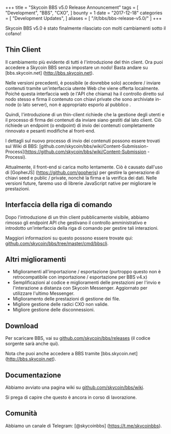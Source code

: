 +++
title = "Skycoin BBS v5.0 Release Announcement"
tags = [
    "Development",
    "BBS",
    "CXO",
]
bounty = 1
date = "2017-12-18"
categories = [
    "Development Updates",
]
aliases = [
	"/it/bbs/bbs-release-v5.0/"
]
+++

Skycoin BBS v5.0 è stato finalmente rilasciato con molti cambiamenti sotto il cofano!

## Thin Client

Il cambiamento più evidente di tutti è l'introduzione del thin client. Ora puoi accedere a Skycoin BBS senza impostare un nodo! Basta andare su [bbs.skycoin.net] (http://bbs.skycoin.net).

Nelle versioni precedenti, è possibile (e dovrebbe solo) accedere / inviare contenuti tramite un'interfaccia utente Web che viene offerta localmente. Poiché questa interfaccia web (e l'API che chiama) ha il controllo diretto sul nodo stesso e firma il contenuto con chiavi private che sono archiviate in-node (o lato server), non è appropriato esporlo al pubblico .

Quindi, l'introduzione di un thin-client richiede che la gestione degli utenti e il processo di firma dei contenuti da inviare siano gestiti dal lato client. Ciò richiede un endpoint (o endpoint) di invio dei contenuti completamente rinnovato e pesanti modifiche al front-end.

I dettagli sul nuovo processo di invio dei contenuti possono essere trovati sul Wiki di BBS: [github.com/skycoin/bbs/wiki/Content-Submission-Process](https://github.com/skycoin/bbs/wiki/Content-Submission -Processi).

Attualmente, il front-end si carica molto lentamente. Ciò è causato dall'uso di [GopherJS] (https://github.com/gopherjs) per gestire la generazione di chiavi seed e public / private, nonché la firma e la verifica dei dati. Nelle versioni future, faremo uso di librerie JavaScript native per migliorare le prestazioni.

## Interfaccia della riga di comando

Dopo l'introduzione di un thin client pubblicamente visibile, abbiamo rimosso gli endpoint API che gestivano il controllo amministrativo e introdotto un'interfaccia della riga di comando per gestire tali interazioni.

Maggiori informazioni su questo possono essere trovate qui: [github.com/skycoin/bbs/tree/master/cmd/bbscli](https://github.com/skycoin/bbs/tree/master/cmd/bbscli).

## Altri miglioramenti

* Miglioramenti all'importazione / esportazione (purtroppo questo non è retrocompatibile con importazione / esportazione per BBS v4.x)
* Semplificazioni al codice e miglioramenti delle prestazioni per l'invio e l'interazione a distanza con Skycoin Messenger. Aggiornato per utilizzare l'ultimo Messenger.
* Miglioramento delle prestazioni di gestione dei file.
* Migliore gestione delle radici CXO non valide.
* Migliore gestione delle disconnessioni.

## Download

Per scaricare BBS, vai su [github.com/skycoin/bbs/releases](https://github.com/skycoin/bbs/releases) (il codice sorgente sarà anche qui).

Nota che puoi anche accedere a BBS tramite [bbs.skycoin.net] (http://bbs.skycoin.net).

## Documentazione

Abbiamo avviato una pagina wiki su [github.com/skycoin/bbs/wiki](https://github.com/skycoin/bbs/wiki).

Si prega di capire che questo è ancora in corso di lavorazione.

## Comunità

Abbiamo un canale di Telegram: [@skycoinbbs] (https://t.me/skycoinbbs).
